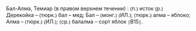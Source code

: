 ---
---

Бал-Алма, Темиар (в правом верхнем течении)
: ⦅п.⦆ исток ⦅р.⦆ Дерекойка – ⦅тюрк.⦆ бал – мед; Бал – ⦅монг.⦆ ⦅ИЛ.⦆; ⦅тюрк.⦆ алма – яблоко; Алма – ⦅тюрк.⦆ ⦅ИЛ.⦆; ⦅ср.⦆ балалма – сорт яблок ⦃В15⦄.
